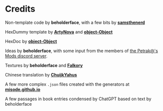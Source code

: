 # Credits

Non-template code by **beholderface**, with a few bits by [**samsthenerd**](https://github.com/SamsTheNerd)

HexDummy template by [**ArtyNova**](https://github.com/artynova) and [**object-Object**](https://github.com/object-Object)

HexDoc by [**object-Object**](https://github.com/object-Object)

Ideas by **beholderface**, with some input from the members of [the Petrak@'s Mods discord server](https://discord.gg/4xxHGYteWk).

Textures by **beholderface** and [**Falkory**](https://github.com/Falkory220)

Chinese translation by [**ChuijkYahus**](https://github.com/ChuijkYahus)

A few more complex `.json` files created with the generators at [**misode.github.io**](https://misode.github.io)

A few passages in book entries condensed by ChatGPT based on text by beholderface